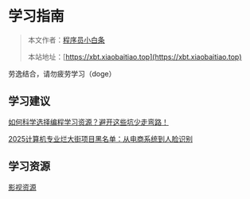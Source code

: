 # 学习指南

> 本文作者：[程序员小白条](https://github.com/luoye6)
>
> 本站地址：[https://xbt.xiaobaitiao.top](https://xbt.xiaobaitiao.top)

劳逸结合，请勿疲劳学习（doge）

## 学习建议

[如何科学选择编程学习资源？避开这些坑少走弯路！](学习建议/如何科学选择编程学习资源？避开这些坑少走弯路！.md)

[2025计算机专业烂大街项目黑名单：从电商系统到人脸识别](学习建议/2025计算机专业烂大街项目黑名单：从电商系统到人脸识别.md)

## 学习资源

[影视资源](学习资源/资源)